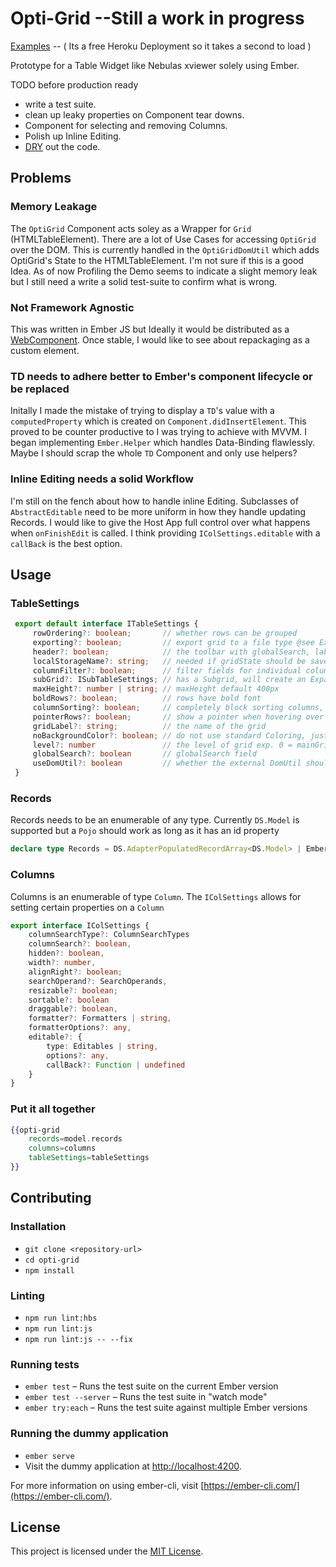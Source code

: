 Opti-Grid --Still a work in progress
==============================================================================

[Examples](https://calm-fjord-91195.herokuapp.com/) -- ( Its a free Heroku Deployment so it takes a second to load )

Prototype for a Table Widget like Nebulas xviewer solely using Ember.

TODO before production ready

* write a test suite.
* clean up leaky properties on Component tear downs.
* Component for selecting and removing Columns.
* Polish up Inline Editing.
* [DRY](https://en.wikipedia.org/wiki/Don%27t_repeat_yourself) out the code.

Problems
------------------------------------------------------------------------------
### Memory Leakage
The `OptiGrid` Component acts soley as a Wrapper for `Grid` (HTMLTableElement). There are a lot of Use Cases for accessing `OptiGrid` over the DOM. This is currently handled in the `OptiGridDomUtil` which adds OptiGrid's State to the HTMLTableElement. I'm not sure if this is a good Idea. As of now Profiling the Demo seems to indicate a slight memory leak but I still need a write a solid test-suite to confirm what is wrong.

### Not Framework Agnostic
This was written in Ember JS but Ideally it would be distributed as a [WebComponent](https://developer.mozilla.org/en-US/docs/Web/Web_Components). Once stable, I would like to see about repackaging as a custom element. 

### TD needs to adhere better to Ember's component lifecycle or be replaced
Initally I made the mistake of trying to display a `TD`'s value with a `computedProperty` which is created on `Component.didInsertElement`. This proved to be counter productive to I was trying to achieve with MVVM. I began implementing `Ember.Helper` which handles Data-Binding flawlessly. Maybe I should scrap the whole `TD` Component and only use helpers? 

### Inline Editing needs a solid Workflow
I'm still on the fench about how to handle inline Editing. Subclasses of `AbstractEditable` need to be more uniform in how they handle updating Records. I would like to give the Host App full control over what happens when `onFinishEdit` is called. I think providing `IColSettings.editable` with a `callBack` is the best option.

Usage
------------------------------------------------------------------------------

### TableSettings

```typescript
 export default interface ITableSettings {
     rowOrdering?: boolean;       // whether rows can be grouped
     exporting?: boolean;         // export grid to a file type @see ExportTypes
     header?: boolean;            // the toolbar with globalSearch, label, export ect.
     localStorageName?: string;   // needed if gridState should be saved
     columnFilter?: boolean;      // filter fields for individual columns
     subGrid?: ISubTableSettings; // has a Subgrid, will create an ExpandTD
     maxHeight?: number | string; // maxHeight default 400px
     boldRows?: boolean;          // rows have bold font
     columnSorting?: boolean;     // completely block sorting columns, not overridden when Column.settings.sortable = true
     pointerRows?: boolean;       // show a pointer when hovering over row
     gridLabel?: string;          // the name of the grid
     noBackgroundColor?: boolean; // do not use standard Coloring, just white
     level?: number               // the level of grid exp. 0 = mainGrid, 1 = firstSubGrid, 2 = secondSubGrid
     globalSearch?: boolean       // globalSearch field
     useDomUtil?: boolean         // whether the external DomUtil should be used, default off to save performance
 }

```
### Records

Records needs to be an enumerable of any type. Currently `DS.Model` is supported but a `Pojo` should work as long as it has an id property

```typescript
declare type Records = DS.AdapterPopulatedRecordArray<DS.Model> | EmberArray<DS.Model> | DS.Model[];
```

### Columns

Columns is an enumerable of type `Column`. The `IColSettings` allows for setting certain properties on a `Column`

```typescript 
export interface IColSettings {
    columnSearchType?: ColumnSearchTypes
    columnSearch?: boolean,
    hidden?: boolean,
    width?: number,
    alignRight?: boolean;
    searchOperand?: SearchOperands,
    resizable?: boolean;
    sortable?: boolean
    draggable?: boolean,
    formatter?: Formatters | string,
    formatterOptions?: any,
    editable?: {
        type: Editables | string,
        options?: any,
        callBack?: Function | undefined
    }
}
```

### Put it all together

```handlebars
{{opti-grid 
    records=model.records 
    columns=columns
    tableSettings=tableSettings
}}
```

Contributing
------------------------------------------------------------------------------

### Installation

* `git clone <repository-url>`
* `cd opti-grid`
* `npm install`

### Linting

* `npm run lint:hbs`
* `npm run lint:js`
* `npm run lint:js -- --fix`

### Running tests

* `ember test` – Runs the test suite on the current Ember version
* `ember test --server` – Runs the test suite in "watch mode"
* `ember try:each` – Runs the test suite against multiple Ember versions

### Running the dummy application

* `ember serve`
* Visit the dummy application at [http://localhost:4200](http://localhost:4200).

For more information on using ember-cli, visit [https://ember-cli.com/](https://ember-cli.com/).

License
------------------------------------------------------------------------------

This project is licensed under the [MIT License](LICENSE.md).
